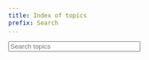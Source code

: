 ```yaml
---
title: Index of topics
prefix: Search
...
```


<form class="form">
  <input class="search form-control form-control-sm" type="search" id="search" placeholder="Search topics" size="30" data-prefix="../" data-url="searchindex.json" autocomplete="off">
</form>

<link rel="stylesheet" href="search.css?v=b">
<div id="index" data-url="search.json" data-prefix="../"></div>
<script src="search.js?v=c"></script>
